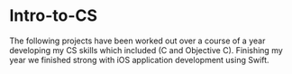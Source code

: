# Intro-to-CS
The following projects have been worked out over a course of a year developing my CS skills which included (C and Objective C). Finishing my year we finished strong with iOS application development using Swift. 
